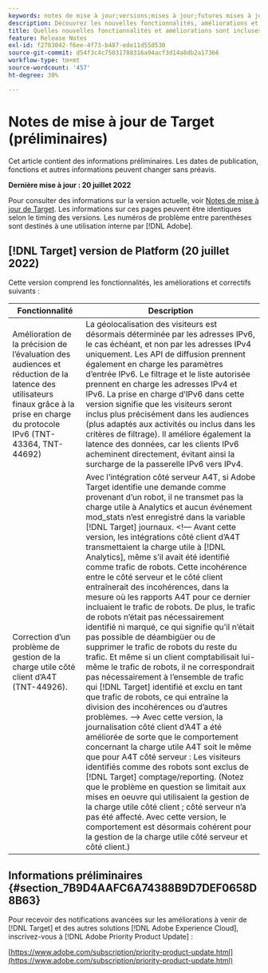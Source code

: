 ```yaml
---
keywords: notes de mise à jour;versions;mises à jour;futures mises à jour;améliorations;nouvelles fonctionnalités;correctifs;préliminaire
description: Découvrez les nouvelles fonctionnalités, améliorations et correctifs de la prochaine version d’Adobe Target, notamment les SDK, les API et les bibliothèques JavaScript.
title: Quelles nouvelles fonctionnalités et améliorations sont incluses dans la prochaine version ?
feature: Release Notes
exl-id: f2783042-f6ee-4f73-b487-ede11d55d530
source-git-commit: d54f3c4c75031788316a94acf3d14a8db2a17366
workflow-type: tm+mt
source-wordcount: '457'
ht-degree: 30%

---
```


# Notes de mise à jour de Target (préliminaires)

Cet article contient des informations préliminaires. Les dates de publication, fonctions et autres informations peuvent changer sans préavis.

**Dernière mise à jour : 20 juillet 2022**

Pour consulter des informations sur la version actuelle, voir [Notes de mise à jour de Target](release-notes.md). Les informations sur ces pages peuvent être identiques selon le timing des versions. Les numéros de problème entre parenthèses sont destinés à une utilisation interne par [!DNL Adobe].

## [!DNL Target] version de Platform (20 juillet 2022)

Cette version comprend les fonctionnalités, les améliorations et correctifs suivants :

| Fonctionnalité | Description |
| --- | --- |
| Amélioration de la précision de l’évaluation des audiences et réduction de la latence des utilisateurs finaux grâce à la prise en charge du protocole IPv6 (TNT-43364, TNT-44692) | La géolocalisation des visiteurs est désormais déterminée par les adresses IPv6, le cas échéant, et non par les adresses IPv4 uniquement. Les API de diffusion prennent également en charge les paramètres d’entrée IPv6. Le filtrage et le liste autorisée prennent en charge les adresses IPv4 et IPv6. La prise en charge d’IPv6 dans cette version signifie que les visiteurs seront inclus plus précisément dans les audiences (plus adaptés aux activités ou inclus dans les critères de filtrage). Il améliore également la latence des données, car les clients IPv6 acheminent directement, évitant ainsi la surcharge de la passerelle IPv6 vers IPv4. |
| Correction d’un problème de gestion de la charge utile côté client d’A4T (TNT-44926). | Avec l’intégration côté serveur A4T, si Adobe Target identifie une demande comme provenant d’un robot, il ne transmet pas la charge utile à Analytics et aucun événement mod_stats n’est enregistré dans la variable [!DNL Target] journaux. &lt;!— Avant cette version, les intégrations côté client d’A4T transmettaient la charge utile à [!DNL Analytics], même s’il avait été identifié comme trafic de robots. Cette incohérence entre le côté serveur et le côté client entraînerait des incohérences, dans la mesure où les rapports A4T pour ce dernier incluaient le trafic de robots. De plus, le trafic de robots n’était pas nécessairement identifié ni marqué, ce qui signifie qu’il n’était pas possible de déambigüer ou de supprimer le trafic de robots du reste du trafic. Et même si un client comptabilisait lui-même le trafic de robots, il ne correspondrait pas nécessairement à l’ensemble de trafic qui [!DNL Target] identifié et exclu en tant que trafic de robots, ce qui entraîne la division des incohérences ou d’autres problèmes. —> Avec cette version, la journalisation côté client d’A4T a été améliorée de sorte que le comportement concernant la charge utile A4T soit le même que pour A4T côté serveur : Les visiteurs identifiés comme des robots sont exclus de [!DNL Target] comptage/reporting. (Notez que le problème en question se limitait aux mises en oeuvre qui utilisaient la gestion de la charge utile côté client ; côté serveur n’a pas été affecté. Avec cette version, le comportement est désormais cohérent pour la gestion de la charge utile côté serveur et côté client.) |


## Informations préliminaires {#section_7B9D4AAFC6A74388B9D7DEF0658D8B63}

Pour recevoir des notifications avancées sur les améliorations à venir de [!DNL Target] et des autres solutions [!DNL Adobe Experience Cloud], inscrivez-vous à [!DNL Adobe Priority Product Update] :

[https://www.adobe.com/subscription/priority-product-update.html](https://www.adobe.com/subscription/priority-product-update.html)
